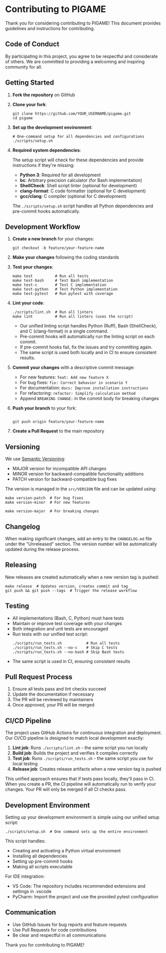 # Contributing to PIGAME

Thank you for considering contributing to PIGAME! This document provides guidelines and instructions for contributing.

## Code of Conduct

By participating in this project, you agree to be respectful and considerate of others. We are committed to providing a welcoming and inspiring community for all.

## Getting Started

1. **Fork the repository** on GitHub
2. **Clone your fork**:


   ```
   git clone https://github.com/YOUR_USERNAME/pigame.git
   cd pigame

   ```


3. **Set up the development environment**:

   ```
   # One-command setup for all dependencies and configurations
   ./scripts/setup.sh
   ```

4. **Required system dependencies**:

   The setup script will check for these dependencies and provide instructions if they're missing:
   
   - **Python 3**: Required for all development
   - **bc**: Arbitrary precision calculator (for Bash implementation)
   - **ShellCheck**: Shell script linter (optional for development)
   - **clang-format**: C code formatter (optional for C development)
   - **gcc/clang**: C compiler (optional for C development)

   The `./scripts/setup.sh` script handles all Python dependencies and pre-commit hooks automatically.


## Development Workflow

1. **Create a new branch** for your changes:

   ```
   git checkout -b feature/your-feature-name
   ```


2. **Make your changes** following the coding standards

3. **Test your changes**:

   ```
   make test          # Run all tests
   make test-bash     # Test Bash implementation
   make test-c        # Test C implementation
   make test-python   # Test Python implementation
   make test-pytest   # Run pytest with coverage
   ```

4. **Lint your code**:


   ```
   ./scripts/lint.sh  # Run all linters
   make lint          # Run all linters (uses the script)
   ```

   - Our unified linting script handles Python (Ruff), Bash (ShellCheck), and C (clang-format) in a single command.
   - Pre-commit hooks will automatically run the linting script on each commit.
   - If pre-commit hooks fail, fix the issues and try committing again.
   - The same script is used both locally and in CI to ensure consistent results.

5. **Commit your changes** with a descriptive commit message:

   - For new features: `feat: Add new feature X`
   - For bug fixes: `fix: Correct behavior in scenario Y`
   - For documentation: `docs: Improve installation instructions`
   - For refactoring: `refactor: Simplify calculation method`
   - Append `BREAKING CHANGE:` in the commit body for breaking changes

6. **Push your branch** to your fork:

   ```

   git push origin feature/your-feature-name
   ```

7. **Create a Pull Request** to the main repository


## Versioning

We use [Semantic Versioning](https://semver.org/):

- MAJOR version for incompatible API changes
- MINOR version for backward-compatible functionality additions
- PATCH version for backward-compatible bug fixes

The version is managed in the `src/VERSION` file and can be updated using:

```
make version-patch  # For bug fixes
make version-minor  # For new features

make version-major  # For breaking changes
```

## Changelog

When making significant changes, add an entry to the `CHANGELOG.md` file under the "Unreleased" section. The version number will be automatically updated during the release process.

## Releasing

New releases are created automatically when a new version tag is pushed:

```
make release  # Updates version, creates commit and tag
git push && git push --tags  # Trigger the release workflow
```

## Testing

- All implementations (Bash, C, Python) must have tests
- Maintain or improve test coverage with your changes
- Both integration and unit tests are encouraged
- Run tests with our unified test script:
  ```
  ./scripts/run_tests.sh           # Run all tests
  ./scripts/run_tests.sh --no-c    # Skip C tests
  ./scripts/run_tests.sh --no-bash # Skip Bash tests
  ```
- The same script is used in CI, ensuring consistent results

## Pull Request Process

1. Ensure all tests pass and lint checks succeed
2. Update the documentation if necessary
3. The PR will be reviewed by maintainers
4. Once approved, your PR will be merged

## CI/CD Pipeline

The project uses GitHub Actions for continuous integration and deployment. Our CI/CD pipeline is designed to match local development exactly:

1. **Lint job**: Runs `./scripts/lint.sh` - the same script you run locally
2. **Build job**: Builds the project and verifies it compiles correctly
3. **Test job**: Runs `./scripts/run_tests.sh` - the same script you use for local testing
4. **Release job**: Creates release artifacts when a new version tag is pushed

This unified approach ensures that if tests pass locally, they'll pass in CI. When you create a PR, the CI pipeline will automatically run to verify your changes. Your PR will only be merged if all CI checks pass.

## Development Environment

Setting up your development environment is simple using our unified setup script:

```
./scripts/setup.sh  # One command sets up the entire environment
```

This script handles:
- Creating and activating a Python virtual environment
- Installing all dependencies
- Setting up pre-commit hooks
- Making all scripts executable

For IDE integration:
- VS Code: The repository includes recommended extensions and settings in .vscode
- PyCharm: Import the project and use the provided pytest configuration

## Communication

- Use GitHub Issues for bug reports and feature requests
- Use Pull Requests for code contributions
- Be clear and respectful in all communications

Thank you for contributing to PIGAME!
